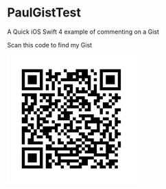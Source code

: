 # PaulGistTest

A Quick iOS Swift 4 example of commenting on a Gist

Scan this code to find my Gist

![alt text](https://github.com/PJDavis1970/PaulGistTest/blob/develop/QRToGist.png)

